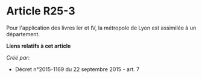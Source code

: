 # Article R25-3

Pour l'application des livres Ier et IV, la métropole de Lyon est assimilée à un département.

**Liens relatifs à cet article**

_Créé par_:

  - Décret n°2015-1169 du 22 septembre 2015 - art. 7
